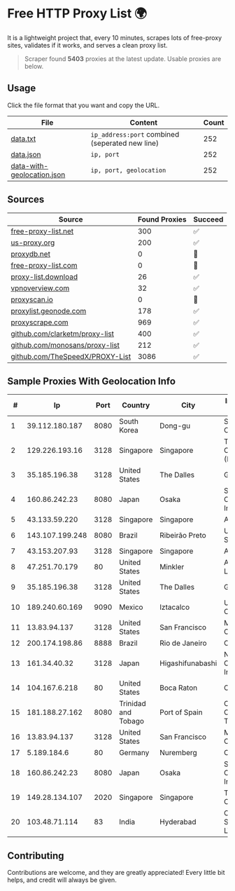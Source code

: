 
# Free HTTP Proxy List 🌍

It is a lightweight project that, every 10 minutes, scrapes lots of free-proxy sites, validates if it works, and serves a clean proxy list.


> Scraper found **5403** proxies at the latest update. Usable proxies are below.

## Usage

Click the file format that you want and copy the URL.


|File|Content|Count|
|----|-------|-----|
|[data.txt](https://raw.githubusercontent.com/themiralay/Proxy-List-World/master/data.txt)|`ip_address:port` combined (seperated new line)|252|
|[data.json](https://raw.githubusercontent.com/themiralay/Proxy-List-World/master/data.json)|`ip, port`|252|
|[data-with-geolocation.json](https://raw.githubusercontent.com/themiralay/Proxy-List-World/master/data-with-geolocation.json)|`ip, port, geolocation`|252|

## Sources

|Source|Found Proxies|Succeed|
|------|-------------|-------|
|[free-proxy-list.net](https://free-proxy-list.net)|300|✅|
|[us-proxy.org](https://www.us-proxy.org)|200|✅|
|[proxydb.net](http://proxydb.net)|0|🚫|
|[free-proxy-list.com](https://free-proxy-list.com/?page=&port=&type%5B%5D=http&type%5B%5D=https&up_time=0&search=Search)|0|🚫|
|[proxy-list.download](https://www.proxy-list.download/HTTP)|26|✅|
|[vpnoverview.com](https://vpnoverview.com/privacy/anonymous-browsing/free-proxy-servers)|32|✅|
|[proxyscan.io](https://www.proxyscan.io)|0|🚫|
|[proxylist.geonode.com](https://proxylist.geonode.com/api/proxy-list?limit=300&page=1&sort_by=lastChecked&sort_type=desc&protocols=http,https)|178|✅|
|[proxyscrape.com](https://api.proxyscrape.com/v2/?request=displayproxies&protocol=http&timeout=10000&country=all&ssl=all&anonymity=all)|969|✅|
|[github.com/clarketm/proxy-list](https://raw.githubusercontent.com/clarketm/proxy-list/master/proxy-list-raw.txt)|400|✅|
|[github.com/monosans/proxy-list](https://raw.githubusercontent.com/monosans/proxy-list/main/proxies/http.txt)|212|✅|
|[github.com/TheSpeedX/PROXY-List](https://raw.githubusercontent.com/TheSpeedX/PROXY-List/master/http.txt)|3086|✅|


## Sample Proxies With Geolocation Info

|#|Ip|Port|Country|City|Internet Service Provider|
|-|--|----|-------|----|-------------------------|
|1|39.112.180.187|8080|South Korea|Dong-gu|SK Broadband Co Ltd|
|2|129.226.193.16|3128|Singapore|Singapore|Tencent Cloud Computing (Beijing) Co|
|3|35.185.196.38|3128|United States|The Dalles|Google LLC|
|4|160.86.242.23|8080|Japan|Osaka|Sony Network Communications Inc|
|5|43.133.59.220|3128|Singapore|Singapore|Aceville Pte.ltd|
|6|143.107.199.248|8080|Brazil|Ribeirão Preto|Universidade De SAO Paulo|
|7|43.153.207.93|3128|Singapore|Singapore|Aceville Pte.ltd|
|8|47.251.70.179|80|United States|Minkler|Alibaba Cloud LLC|
|9|35.185.196.38|3128|United States|The Dalles|Google LLC|
|10|189.240.60.169|9090|Mexico|Iztacalco|Uninet S.A. de C.V.|
|11|13.83.94.137|3128|United States|San Francisco|Microsoft Corporation|
|12|200.174.198.86|8888|Brazil|Rio de Janeiro|Claro S.A|
|13|161.34.40.32|3128|Japan|Higashifunabashi|NTT PC Communications, Inc.|
|14|104.167.6.218|80|United States|Boca Raton|Cloud South|
|15|181.188.27.162|8080|Trinidad and Tobago|Port of Spain|Columbus Communications Trinidad Limited.|
|16|13.83.94.137|3128|United States|San Francisco|Microsoft Corporation|
|17|5.189.184.6|80|Germany|Nuremberg|Contabo GmbH|
|18|160.86.242.23|8080|Japan|Osaka|Sony Network Communications Inc|
|19|149.28.134.107|2020|Singapore|Singapore|The Constant Company|
|20|103.48.71.114|83|India|Hyderabad|Country Online Services PVT LTD|



## Contributing

Contributions are welcome, and they are greatly appreciated! Every
little bit helps, and credit will always be given.

